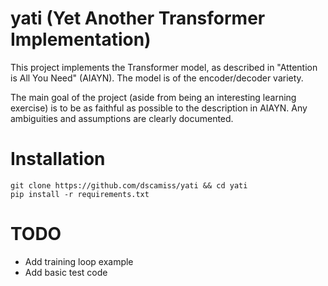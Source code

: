 # yati (Yet Another Transformer Implementation)

This project implements the Transformer model, as described in
"Attention is All You Need" (AIAYN).  The model is of the encoder/decoder
variety.

The main goal of the project (aside from being an interesting learning
exercise) is to be as faithful as possible to the description in AIAYN.
Any ambiguities and assumptions are clearly documented.

# Installation
```shell
git clone https://github.com/dscamiss/yati && cd yati
pip install -r requirements.txt
```

# TODO
- Add training loop example
- Add basic test code